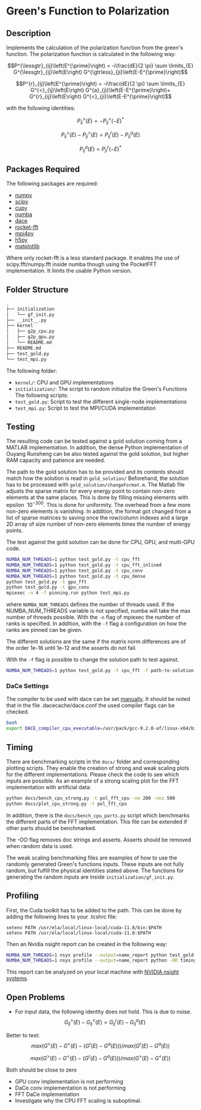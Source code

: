 # Green's Function to Polarization
## Description 
Implements the calculation of the polarization function from the green's function. 
The polarization function is calculated in the following way:


$$P^{\lessgtr}_{ij}\left(E^{\prime}\right) = -i\frac{dE}{2 \pi} \sum \limits_{E} G^{\lessgtr}_{ij}\left(E\right) G^{\gtrless}_{ji}\left(E-E^{\prime}\right)$$


$$P^{r}_{ij}\left(E^{\prime}\right) = -i\frac{dE}{2 \pi} \sum \limits_{E} G^{<}_{ij}\left(E\right) G^{a}_{ji}\left(E-E^{\prime}\right)+ G^{r}_{ij}\left(E\right) G^{<}_{ji}\left(E-E^{\prime}\right)$$


with the following identities:


$$P^{>}_{ij}\left(E\right) = -P^{<}_{ij}\left(-E\right)^{*}$$


$$P^{>}_{ij}\left(E\right) - P^{>}_{ij}\left(E\right) = P^{r}_{ij}\left(E\right) - P^{a}_{ij}\left(E\right)$$


$$P^{a}_{ij}\left(E\right) = P^{r}_{ji}\left(-E\right)^{*}$$


## Packages Required
The following packages are required:
- [numpy](https://numpy.org/)
- [scipy](https://scipy.org/)
- [cupy](https://cupy.dev/)
- [numba](https://numba.pydata.org/)
- [dace](https://github.com/spcl/dace)
- [rocket-fft](https://github.com/styfenschaer/rocket-fft)
- [mpi4py](https://github.com/mpi4py/mpi4py/)
- [h5py](https://github.com/h5py/h5py/m)
- [matplotlib](https://matplotlib.org/)

Where only rocket-fft is a less standard package. It enables the use of scipy.fft/numpy.fft inside numba though using the PocketFFT implementation. It limits the usable Python version.

## Folder Structure
```bash
.
├── initialization
│   └── gf_init.py
├── __init__.py
├── kernel
│   ├── g2p_cpu.py
│   ├── g2p_gpu.py
│   └── README.md
├── README.md
├── test_gold.py
└── test_mpi.py
```
The following folder:
- `kernel/`: CPU and GPU implementations
- `initialization/`: The script to random initialize the Green's Functions
The following scripts:
- `test_gold.py`: Script to test the different single-node implementations
- `test_mpi.py`: Script to test the MPI/CUDA implementation


## Testing 
The resulting code can be tested against a gold solution coming from a MATLAB implementation. In addition, the dense Python implementation of Ouyang Runsheng can be also tested against the gold solution, but higher RAM capacity and patience are needed.

The path to the gold solution has to be provided and its contents should match how the solution is read in `gold_solution/`
Beforehand, the solution has to be processed with `gold_solution/changeFormat.m`.
The Matlab file adjusts the sparse matrix for every energy point to contain non-zero elements at the same places.
This is done by filling missing elements with epsilon $~10^{-300}$.
This is done for uniformity. The overhead from a few more non-zero elements is vanishing.
In addition, the format got changed from a list of sparse matrices to saving once the row/column indexes and a large 2D array of size number of non-zero elements times the number of energy points.

The test against the gold solution can be done for CPU, GPU, and multi-GPU code.
```bash
NUMBA_NUM_THREADS=1 python test_gold.py -t cpu_fft
NUMBA_NUM_THREADS=1 python test_gold.py -t cpu_fft_inlined
NUMBA_NUM_THREADS=1 python test_gold.py -t cpu_conv
NUMBA_NUM_THREADS=1 python test_gold.py -t cpu_dense
python test_gold.py -t gpu_fft
python test_gold.py -t gpu_conv
mpiexec -n 4 -f pinning.run python test_mpi.py
```
where `NUMBA_NUM_THREADS` defines the number of threads used. 
If the NUMBA_NUM_THREADS variable is not specified, numba will take the max number of threads possible.
With the `-n` flag of mpiexec the number of ranks is specified. In addition, with the `-f` flag a configuration on how the ranks are pinned can be given.

The different solutions are the same if the matrix norm differences are of the order 1e-16 until 1e-12 and the asserts do not fail.

With the `-f` flag is possible to change the solution path to test against.
```bash
NUMBA_NUM_THREADS=1 python test_gold.py -t cpu_fft -f path-to-solution.mat
```


### DaCe Settings
The compiler to be used with dace can be set [manually](https://spcldace.readthedocs.io/en/latest/setup/config.html). 
It should be noted that in the file .dacecache/dace.conf the used compiler flags can be checked.
```bash
bash
export DACE_compiler_cpu_executable=/usr/pack/gcc-9.2.0-af/linux-x64/bin/gcc
```

## Timing
There are benchmarking scripts in the `docs/` folder and corresponding plotting scripts. 
They enable the creation of strong and weak scaling plots for the different implementations. 
Please check the code to see which inputs are possible.
As an example of a strong scaling plot for the FFT implementation with artificial data:
```bash
python docs/bench_cpu_strong.py -t pol_fft_cpu -ne 200 -nnz 500
python docs/plot_cpu_strong.py -t pol_fft_cpu
```
In addition, there is the `docs/bench_cpu_parts.py` script which benchmarks the different parts of 
the FFT implementation. This file can be extended if other parts should be benchmarked.

The -OO flag removes doc strings and asserts.
Asserts should be removed when random data is used.

The weak scaling benchmarking files are examples of how to use the randomly generated Green's functions inputs.
These inputs are not fully random, but fulfill the physical identities stated above.
The functions for generating the random inputs are inside `initialization/gf_init.py`.

## Profiling
First, the Cuda toolkit has to be added to the path. This can be done by adding the following lines to your .tcshrc file:
```
setenv PATH /usr/ela/local/linux-local/cuda-11.8/bin:$PATH
setenv PATH /usr/ela/local/linux-local/cuda-11.8:$PATH
```

Then an Nvidia nsight report can be created in the following way:
```bash
NUMBA_NUM_THREADS=1 nsys profile --output=name_report python test_gold.py gpu
NUMBA_NUM_THREADS=1 nsys profile --output=name_report python -OO timing.py gpu
```
This report can be analyzed on your local machine with [NVIDIA nsight systems](https://developer.nvidia.com/nsight-systems/get-started).

## Open Problems
- For input data, the following identity does not hold. This is due to noise. 
$$G^{>}_{ij}\left(E\right) - G^{<}_{ij}\left(E\right) = G^{r}_{ij}\left(E\right) - G^{a}_{ij}\left(E\right)$$

Better to test:
$$max(G^{>}\left(E\right) - G^{<}\left(E\right) - (G^{r}\left(E\right) - G^{a}\left(E\right)))/max(G^{r}\left(E\right) - G^{a}\left(E\right))$$

$$max(G^{>}\left(E\right) - G^{<}\left(E\right) - (G^{r}\left(E\right) - G^{a}\left(E\right)))/max(G^{>}\left(E\right) - G^{<}\left(E\right))$$

Both should be close to zero

- GPU conv implementation is not performing
- DaCe conv implementation is not performing
- FFT DaCe implementation
- Investigate why the CPU FFT scaling is suboptimal.

